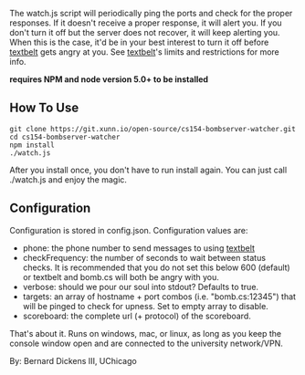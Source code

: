 The watch.js script will periodically ping the ports and check for the proper responses. If it doesn't receive a proper response, it will alert you. If you don't turn it off but the server does not recover, it will keep alerting you. When this is the case, it'd be in your best interest to turn it off before [textbelt](http://textbelt.com/) gets angry at you. See [textbelt](http://textbelt.com/)'s limits and restrictions for more info.

**requires NPM and node version 5.0+ to be installed**

## How To Use

```
git clone https://git.xunn.io/open-source/cs154-bombserver-watcher.git
cd cs154-bombserver-watcher
npm install
./watch.js
```

After you install once, you don't have to run install again. You can just call ./watch.js and enjoy the magic.

## Configuration

Configuration is stored in config.json. Configuration values are:

  *  phone: the phone number to send messages to using [textbelt](http://textbelt.com/)
  *  checkFrequency: the number of seconds to wait between status checks. It is recommended that you do not set this below 600 (default) or textbelt and bomb.cs will both be angry with you.
  *  verbose: should we pour our soul into stdout? Defaults to true.
  *  targets: an array of hostname + port combos (i.e. "bomb.cs:12345") that will be pinged to check for upness. Set to empty array to disable.
  *  scoreboard: the complete url (+ protocol) of the scoreboard.

That's about it. Runs on windows, mac, or linux, as long as you keep the console window open and are connected to the university network/VPN.

By: Bernard Dickens III, UChicago
